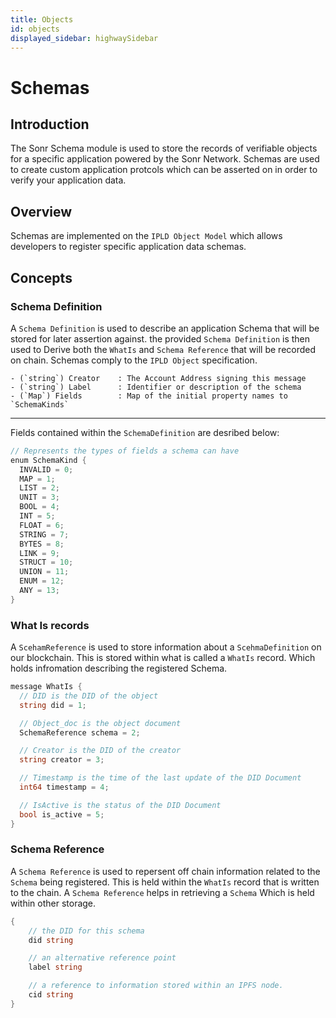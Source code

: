 ```yaml
---
title: Objects
id: objects
displayed_sidebar: highwaySidebar
---
```


# Schemas
## Introduction
The Sonr Schema module is used to store the records of verifiable objects for a specific application powered by the Sonr Network. Schemas are used to create custom application protcols which can be asserted on in order to verify your application data.

## Overview
Schemas are implemented on the `IPLD Object Model` which allows developers to register specific application data schemas.

## Concepts

### Schema Definition
A `Schema Definition` is used to describe an application Schema that will be stored for later assertion against. the provided `Schema Definition` is then used to Derive both the `WhatIs` and `Schema Reference` that will be recorded on chain. Schemas comply to the `IPLD Object` specification. 


```Text
- (`string`) Creator    : The Account Address signing this message
- (`string`) Label      : Identifier or description of the schema
- (`Map`) Fields        : Map of the initial property names to `SchemaKinds`
```
---
Fields contained within the `SchemaDefinition` are desribed below:
```go
// Represents the types of fields a schema can have
enum SchemaKind {
  INVALID = 0;
  MAP = 1;
  LIST = 2;
  UNIT = 3;
  BOOL = 4;
  INT = 5;
  FLOAT = 6;
  STRING = 7;
  BYTES = 8;
  LINK = 9;
  STRUCT = 10;
  UNION = 11;
  ENUM = 12;
  ANY = 13;
}

```

### What Is records
A `ScehamReference` is used to store information about a `ScehmaDefinition` on our blockchain. This is stored within what is called a `WhatIs` record. Which holds infromation describing the registered Schema.

```go
message WhatIs {
  // DID is the DID of the object
  string did = 1;

  // Object_doc is the object document
  SchemaReference schema = 2;

  // Creator is the DID of the creator
  string creator = 3;

  // Timestamp is the time of the last update of the DID Document
  int64 timestamp = 4;

  // IsActive is the status of the DID Document
  bool is_active = 5;
}

```

### Schema Reference
A `Schema Reference` is used to repersent off chain information related to the `Schema` being registered. This is held within the `WhatIs` record that is written to the chain. A `Schema Reference` helps in retrieving a `Schema` Which is held within other storage.

```go
{
    // the DID for this schema
    did string

    // an alternative reference point
    label string

    // a reference to information stored within an IPFS node.
    cid string
}
```
